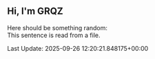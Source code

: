 ## Hi, I'm GRQZ
Here should be something random:  
This sentence is read from a file.


Last Update: 2025-09-26 12:20:21.848175+00:00
